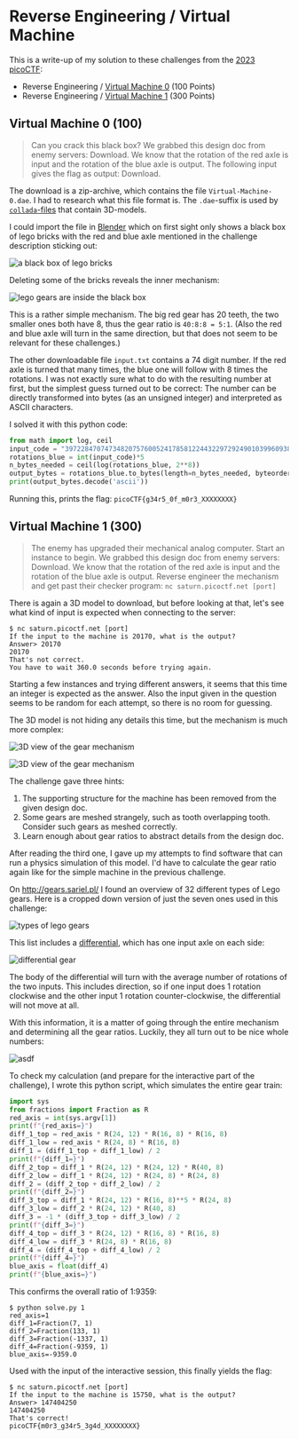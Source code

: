 # Reverse Engineering / Virtual Machine

This is a write-up of my solution to these challenges from the [2023 picoCTF](README.md):

- Reverse Engineering / [Virtual Machine 0](https://play.picoctf.org/practice/challenge/385) (100 Points)
- Reverse Engineering / [Virtual Machine 1](https://play.picoctf.org/practice/challenge/386) (300 Points)

## Virtual Machine 0 (100)
> Can you crack this black box? We grabbed this design doc from enemy servers: Download. We know that the rotation of the red axle is input and the rotation of the blue axle is output. The following input gives the flag as output: Download.

The download is a zip-archive, which contains the file `Virtual-Machine-0.dae`.
I had to research what this file format is.
The `.dae`-suffix is used by [`collada`-files](https://en.wikipedia.org/wiki/COLLADA) that contain 3D-models.


I could import the file in [Blender](https://www.blender.org/)
which on first sight only shows a black box of lego bricks with the red and blue axle mentioned in the challenge description sticking out:

![a black box of lego bricks](img/2023-03-14_19-18-08.png)

Deleting some of the bricks reveals the inner mechanism:

![lego gears are inside the black box](img/2023-03-14_19-17-05.png)

This is a rather simple mechanism.
The big red gear has 20 teeth, the two smaller ones both have 8, thus the gear ratio is `40:8:8 = 5:1`.
(Also the red and blue axle will turn in the same direction,
but that does not seem to be relevant for these challenges.)

The other downloadable file `input.txt` contains a 74 digit number.
If the red axle is turned that many times, the blue one will follow with 8 times the rotations.
I was not exactly sure what to do with the resulting number at first, but the simplest guess turned out to be correct:
The number can be directly transformed into bytes (as an unsigned integer) and interpreted as ASCII characters.

I solved it with this python code:
```python
from math import log, ceil
input_code = "39722847074734820757600524178581224432297292490103996093885484608048665625"
rotations_blue = int(input_code)*5
n_bytes_needed = ceil(log(rotations_blue, 2**8))
output_bytes = rotations_blue.to_bytes(length=n_bytes_needed, byteorder='big')
print(output_bytes.decode('ascii'))
```

Running this, prints the flag: `picoCTF{g34r5_0f_m0r3_XXXXXXXX}`

## Virtual Machine 1 (300)
> The enemy has upgraded their mechanical analog computer. Start an instance to begin.
> We grabbed this design doc from enemy servers: Download. We know that the rotation of the red axle is input and the rotation of the blue axle is output. Reverse engineer the mechanism and get past their checker program: `nc saturn.picoctf.net [port]`

There is again a 3D model to download, but before looking at that, let's see what kind of input is expected when connecting to the server:
```
$ nc saturn.picoctf.net [port]
If the input to the machine is 20170, what is the output?
Answer> 20170
20170
That's not correct.
You have to wait 360.0 seconds before trying again.
```

Starting a few instances and trying different answers, it seems that this time an integer is expected as the answer.
Also the input given in the question seems to be random for each attempt, so there is no room for guessing.

The 3D model is not hiding any details this time, but the mechanism is much more complex:

![3D view of the gear mechanism](img/2023-03-15_17-35-37.png)

![3D view of the gear mechanism](img/2023-03-15_17-36-46.png)

The challenge gave three hints:
1. The supporting structure for the machine has been removed from the given design doc.
2. Some gears are meshed strangely, such as tooth overlapping tooth. Consider such gears as meshed correctly.
3. Learn enough about gear ratios to abstract details from the design doc.

After reading the third one, I gave up my attempts to find software that can run a physics simulation of this model.
I'd have to calculate the gear ratio again like for the simple machine in the previous challenge.

On http://gears.sariel.pl/ I found an overview of 32 different types of Lego gears.
Here is a cropped down version of just the seven ones used in this challenge:

![types of lego gears](img/Lego_gears_teeth_count.png)

This list includes a [differential](https://en.wikipedia.org/wiki/Differential_(mechanical_device)),
which has one input axle on each side:

![differential gear](img/differential.png)

The body of the differential will turn with the average number of rotations of the two inputs.
This includes direction, so if one input does 1 rotation clockwise and the other input 1 rotation counter-clockwise,
the differential will not move at all.

With this information, it is a matter of going through the entire mechanism and determining all the gear ratios.
Luckily, they all turn out to be nice whole numbers:

![asdf](img/gear_analysis_2.png)

To check my calculation (and prepare for the interactive part of the challenge),
I wrote this python script, which simulates the entire gear train:

```python
import sys
from fractions import Fraction as R
red_axis = int(sys.argv[1])
print(f"{red_axis=}")
diff_1_top = red_axis * R(24, 12) * R(16, 8) * R(16, 8)
diff_1_low = red_axis * R(24, 8) * R(16, 8)
diff_1 = (diff_1_top + diff_1_low) / 2
print(f"{diff_1=}")
diff_2_top = diff_1 * R(24, 12) * R(24, 12) * R(40, 8)
diff_2_low = diff_1 * R(24, 12) * R(24, 8) * R(24, 8)
diff_2 = (diff_2_top + diff_2_low) / 2
print(f"{diff_2=}")
diff_3_top = diff_1 * R(24, 12) * R(16, 8)**5 * R(24, 8)
diff_3_low = diff_2 * R(24, 12) * R(40, 8)
diff_3 = -1 * (diff_3_top + diff_3_low) / 2
print(f"{diff_3=}")
diff_4_top = diff_3 * R(24, 12) * R(16, 8) * R(16, 8)
diff_4_low = diff_3 * R(24, 8) * R(16, 8)
diff_4 = (diff_4_top + diff_4_low) / 2
print(f"{diff_4=}")
blue_axis = float(diff_4)
print(f"{blue_axis=}")
```

This confirms the overall ratio of 1:9359:

```
$ python solve.py 1
red_axis=1
diff_1=Fraction(7, 1)
diff_2=Fraction(133, 1)
diff_3=Fraction(-1337, 1)
diff_4=Fraction(-9359, 1)
blue_axis=-9359.0
```

Used with the input of the interactive session, this finally yields the flag:

```
$ nc saturn.picoctf.net [port]
If the input to the machine is 15750, what is the output?
Answer> 147404250     
147404250
That's correct!
picoCTF{m0r3_g34r5_3g4d_XXXXXXXX}
```
